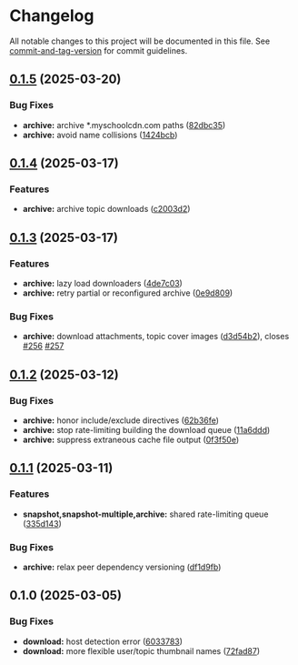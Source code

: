 # Changelog

All notable changes to this project will be documented in this file. See [commit-and-tag-version](https://github.com/absolute-version/commit-and-tag-version) for commit guidelines.

## [0.1.5](https://github.com/groton-school/myschoolapp-reporting/compare/archive/0.1.4...archive/0.1.5) (2025-03-20)


### Bug Fixes

* **archive:** archive *.myschoolcdn.com paths ([82dbc35](https://github.com/groton-school/myschoolapp-reporting/commit/82dbc35f8e3a88612d9a97a5ff63c70425dc35d2))
* **archive:** avoid name collisions ([1424bcb](https://github.com/groton-school/myschoolapp-reporting/commit/1424bcb5bbd41e252867bf2433d5e834c2b24078))

## [0.1.4](https://github.com/groton-school/myschoolapp-reporting/compare/archive/0.1.3...archive/0.1.4) (2025-03-17)


### Features

* **archive:** archive topic downloads ([c2003d2](https://github.com/groton-school/myschoolapp-reporting/commit/c2003d2965d0e0ab059721f72e74898ec8685e5d))

## [0.1.3](https://github.com/groton-school/myschoolapp-reporting/compare/archive/0.1.2...archive/0.1.3) (2025-03-17)


### Features

* **archive:** lazy load downloaders ([4de7c03](https://github.com/groton-school/myschoolapp-reporting/commit/4de7c03fbca0ae6661fa308e290d08cac36b9890))
* **archive:** retry partial or reconfigured archive ([0e9d809](https://github.com/groton-school/myschoolapp-reporting/commit/0e9d809e0b47348a60325ab7ef965890ca69500c))


### Bug Fixes

* **archive:** download attachments, topic cover images ([d3d54b2](https://github.com/groton-school/myschoolapp-reporting/commit/d3d54b22b531103921553a20a2ce26bacf60bb63)), closes [#256](https://github.com/groton-school/myschoolapp-reporting/issues/256) [#257](https://github.com/groton-school/myschoolapp-reporting/issues/257)

## [0.1.2](https://github.com/groton-school/myschoolapp-reporting/compare/archive/0.1.1...archive/0.1.2) (2025-03-12)


### Bug Fixes

* **archive:** honor include/exclude directives ([62b36fe](https://github.com/groton-school/myschoolapp-reporting/commit/62b36feadad43965b6f820b9c5cbcb390c4280a4))
* **archive:** stop rate-limiting building the download queue ([11a6ddd](https://github.com/groton-school/myschoolapp-reporting/commit/11a6dddb6f30b0ba6fecf2410868a37f3106827b))
* **archive:** suppress extraneous cache file output ([0f3f50e](https://github.com/groton-school/myschoolapp-reporting/commit/0f3f50e5a533d020bd20dc71d7d35022d4707d6a))

## [0.1.1](https://github.com/groton-school/myschoolapp-reporting/compare/archive/0.1.0...archive/0.1.1) (2025-03-11)


### Features

* **snapshot,snapshot-multiple,archive:** shared rate-limiting queue ([335d143](https://github.com/groton-school/myschoolapp-reporting/commit/335d143b8a22fcd28964c30a09bd821dc544cdf7))


### Bug Fixes

* **archive:** relax peer dependency versioning ([df1d9fb](https://github.com/groton-school/myschoolapp-reporting/commit/df1d9fba855c7e2f6aef01c8dee4fa1eab6b8264))

## 0.1.0 (2025-03-05)


### Bug Fixes

* **download:** host detection error ([6033783](https://github.com/battis/myschoolapp-reporting/commit/6033783c07cc887ea1bbae0e19a07947fa97af7c))
* **download:** more flexible user/topic thumbnail names ([72fad87](https://github.com/battis/myschoolapp-reporting/commit/72fad87f8c7e4f158794dcc76d86cfd5c87860f2))
